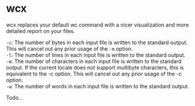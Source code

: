 # wcx

wcx replaces your default wc command with a nicer visualization and more detailed report on your files.

`-c`: The number of bytes in each input file is written to the standard output. This will cancel out any prior usage of the `-m` option.\
`-l`: The number of lines in each input file is written to the standard output.\
`-m`: The number of characters in each input file is written to the standard output. If the current locale does not support multibyte characters, this is equivalent to the -c option. This will cancel out any prior usage of the -c option.\
`-w`: The number of words in each input file is written to the standard output.

Todo...
